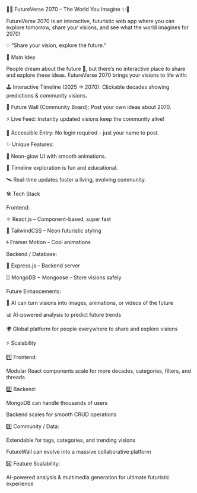 🌌✨ FutureVerse 2070 – The World You Imagine ✨🌌

FutureVerse 2070 is an interactive, futuristic web app where you can explore tomorrow, share your visions, and see what the world imagines for 2070!

💡 “Share your vision, explore the future.”

🚀 Main Idea

People dream about the future 🌠, but there’s no interactive place to share and explore these ideas.
FutureVerse 2070 brings your visions to life with:

🕹️ Interactive Timeline (2025 → 2070): Clickable decades showing predictions & community visions.

📝 Future Wall (Community Board): Post your own ideas about 2070.

⚡ Live Feed: Instantly updated visions keep the community alive!

👤 Accessible Entry: No login required – just your name to post.

✨ Unique Features:

🌈 Neon-glow UI with smooth animations.

🔮 Timeline exploration is fun and educational.

🛰️ Real-time updates foster a living, evolving community.

🛠️ Tech Stack

Frontend:

⚛️ React.js – Component-based, super fast

🎨 TailwindCSS – Neon futuristic styling

🌀 Framer Motion – Cool animations

Backend / Database:

🚀 Express.js – Backend server

🗄️ MongoDB + Mongoose – Store visions safely

Future Enhancements:

🤖 AI can turn visions into images, animations, or videos of the future

📊 AI-powered analysis to predict future trends

🌍 Global platform for people everywhere to share and explore visions

⚡ Scalability

1️⃣ Frontend:

Modular React components scale for more decades, categories, filters, and threads

2️⃣ Backend:

MongoDB can handle thousands of users

Backend scales for smooth CRUD operations

3️⃣ Community / Data:

Extendable for tags, categories, and trending visions

FutureWall can evolve into a massive collaborative platform

4️⃣ Feature Scalability:

AI-powered analysis & multimedia generation for ultimate futuristic experience
